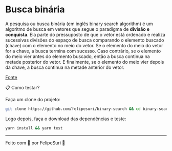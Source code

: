 # Busca binária

A pesquisa ou busca binária (em inglês binary search algorithm) é um algoritmo de busca em vetores que segue o paradigma de **divisão e conquista**. Ela parte do pressuposto de que o vetor está ordenado e realiza sucessivas divisões do espaço de busca comparando o elemento buscado (chave) com o elemento no meio do vetor. Se o elemento do meio do vetor for a chave, a busca termina com sucesso. Caso contrário, se o elemento do meio vier antes do elemento buscado, então a busca continua na metade posterior do vetor. E finalmente, se o elemento do meio vier depois da chave, a busca continua na metade anterior do vetor.

[Fonte](https://pt.wikipedia.org/wiki/Pesquisa_bin%C3%A1ria)

📋 Como testar?

Faça um clone do projeto:

```bash
git clone https://github.com/felipesuri/binary-search && cd binary-search
```

Logo depois, faça o download das dependências e teste:

```bash
yarn install && yarn test
```

---

Feito com 💞 por FelipeSuri 🔰
